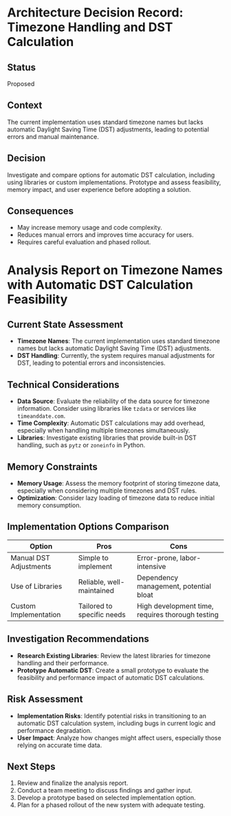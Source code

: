 
# Architecture Decision Record: Timezone Handling and DST Calculation

## Status
Proposed

## Context
The current implementation uses standard timezone names but lacks automatic Daylight Saving Time (DST) adjustments, leading to potential errors and manual maintenance.

## Decision
Investigate and compare options for automatic DST calculation, including using libraries or custom implementations. Prototype and assess feasibility, memory impact, and user experience before adopting a solution.

## Consequences
- May increase memory usage and code complexity.
- Reduces manual errors and improves time accuracy for users.
- Requires careful evaluation and phased rollout.

# Analysis Report on Timezone Names with Automatic DST Calculation Feasibility

## Current State Assessment
- **Timezone Names**: The current implementation uses standard timezone names but lacks automatic Daylight Saving Time (DST) adjustments.
- **DST Handling**: Currently, the system requires manual adjustments for DST, leading to potential errors and inconsistencies.

## Technical Considerations
- **Data Source**: Evaluate the reliability of the data source for timezone information. Consider using libraries like `tzdata` or services like `timeanddate.com`.
- **Time Complexity**: Automatic DST calculations may add overhead, especially when handling multiple timezones simultaneously.
- **Libraries**: Investigate existing libraries that provide built-in DST handling, such as `pytz` or `zoneinfo` in Python.

## Memory Constraints
- **Memory Usage**: Assess the memory footprint of storing timezone data, especially when considering multiple timezones and DST rules.
- **Optimization**: Consider lazy loading of timezone data to reduce initial memory consumption.

## Implementation Options Comparison
| Option                       | Pros                                         | Cons                                         |
|-----------------------------|----------------------------------------------|----------------------------------------------|
| Manual DST Adjustments      | Simple to implement                          | Error-prone, labor-intensive                 |
| Use of Libraries            | Reliable, well-maintained                    | Dependency management, potential bloat      |
| Custom Implementation        | Tailored to specific needs                   | High development time, requires thorough testing |

## Investigation Recommendations
- **Research Existing Libraries**: Review the latest libraries for timezone handling and their performance.
- **Prototype Automatic DST**: Create a small prototype to evaluate the feasibility and performance impact of automatic DST calculations.

## Risk Assessment
- **Implementation Risks**: Identify potential risks in transitioning to an automatic DST calculation system, including bugs in current logic and performance degradation.
- **User Impact**: Analyze how changes might affect users, especially those relying on accurate time data.

## Next Steps
1. Review and finalize the analysis report.
2. Conduct a team meeting to discuss findings and gather input.
3. Develop a prototype based on selected implementation option.
4. Plan for a phased rollout of the new system with adequate testing.